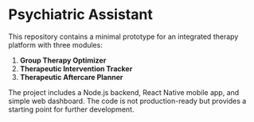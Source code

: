 # Psychiatric Assistant

This repository contains a minimal prototype for an integrated therapy platform with three modules:

1. **Group Therapy Optimizer**
2. **Therapeutic Intervention Tracker**
3. **Therapeutic Aftercare Planner**

The project includes a Node.js backend, React Native mobile app, and simple web dashboard. The code is not production-ready but provides a starting point for further development.
